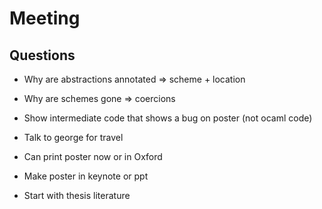 # Meeting

## Questions
* Why are abstractions annotated => scheme + location
* Why are schemes gone => coercions

* Show intermediate code that shows a bug on poster (not ocaml code)
* Talk to george for travel
* Can print poster now or in Oxford
* Make poster in keynote or ppt
* Start with thesis literature
